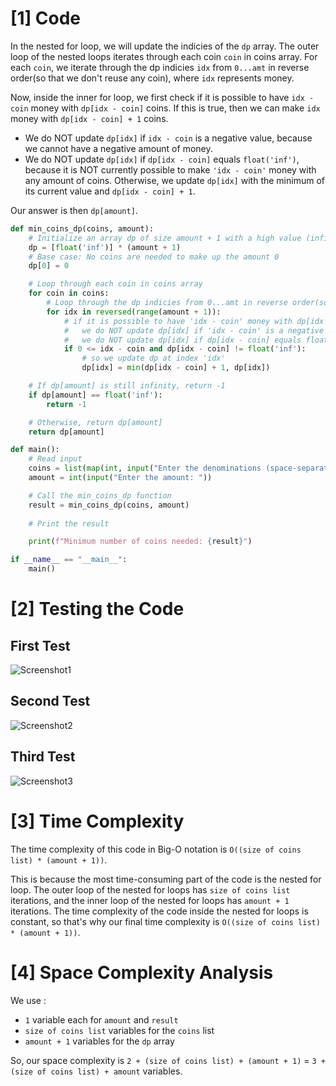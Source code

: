 # [1] Code

In the nested for loop, we will update the indicies of the `dp` array.
The outer loop of the nested loops iterates through each coin `coin` in coins array. 
For each `coin`, we iterate through the dp indicies `idx` from `0...amt` in reverse order(so that we don't reuse any coin), where `idx` represents money. 

Now, inside the inner for loop, we first check if it is possible to have `idx - coin` money with `dp[idx - coin]` coins. If this is true, then we can make `idx` money with `dp[idx - coin] + 1` coins.
- We do NOT update `dp[idx]` if `idx - coin` is a negative value, because we cannot have a negative amount of money.
- We do NOT update `dp[idx]` if `dp[idx - coin]` equals `float('inf')`, because it is NOT currently possible to make `'idx - coin'` money with any amount of coins.
Otherwise, we update `dp[idx]` with the minimum of its current value and `dp[idx - coin] + 1`.

Our answer is then `dp[amount]`.
```python
def min_coins_dp(coins, amount):
    # Initialize an array dp of size amount + 1 with a high value (infinity)
    dp = [float('inf')] * (amount + 1)
    # Base case: No coins are needed to make up the amount 0
    dp[0] = 0

    # Loop through each coin in coins array
    for coin in coins:
        # Loop through the dp indicies from 0...amt in reverse order(so that we don't reuse any coin), where the index idx represents money
        for idx in reversed(range(amount + 1)): 
            # if it is possible to have 'idx - coin' money with dp[idx - coin] coins, then we can make 'idx' money with dp[idx - coin] + 1 coins
            #   we do NOT update dp[idx] if 'idx - coin' is a negative value, because we cannot have a negative amount of money
            #   we do NOT update dp[idx] if dp[idx - coin] equals float('inf'), because it is NOT currently possible to make 'idx - coin' money with any amount of coins
            if 0 <= idx - coin and dp[idx - coin] != float('inf'): 
                # so we update dp at index 'idx'
                dp[idx] = min(dp[idx - coin] + 1, dp[idx])

    # If dp[amount] is still infinity, return -1
    if dp[amount] == float('inf'):
        return -1

    # Otherwise, return dp[amount]
    return dp[amount]

def main():
    # Read input
    coins = list(map(int, input("Enter the denominations (space-separated): ").split()))
    amount = int(input("Enter the amount: "))

    # Call the min_coins_dp function
    result = min_coins_dp(coins, amount)
    
    # Print the result

    print(f"Minimum number of coins needed: {result}")

if __name__ == "__main__":
    main()
```

# [2] Testing the Code
## First Test
![Screenshot1](https://github.com/user-attachments/assets/9e862429-8ff6-4ec9-b4e0-bcf0478524cc)
## Second Test
![Screenshot2](https://github.com/user-attachments/assets/d56be87a-2ea1-46e0-a43d-7dbc3c95f8ea)
## Third Test
![Screenshot3](https://github.com/user-attachments/assets/73e4989b-37e5-4667-a29b-ab82fe3da679)


# [3] Time Complexity
The time complexity of this code in Big-O notation is `O((size of coins list) * (amount + 1))`.

This is because the most time-consuming part of the code is the nested for loop. The outer loop of the nested for loops has `size of coins list` iterations, and the inner loop of the nested for loops has `amount + 1` iterations. The time complexity of the code inside the nested for loops is constant, so that's why our final time complexity is `O((size of coins list) * (amount + 1))`. 

# [4] Space Complexity Analysis
We use :
- `1` variable each for `amount` and `result`
- `size of coins list` variables for the `coins` list
- `amount + 1` variables for the `dp` array

So, our space complexity is `2 + (size of coins list) + (amount + 1)` = `3 + (size of coins list) + amount` variables.
